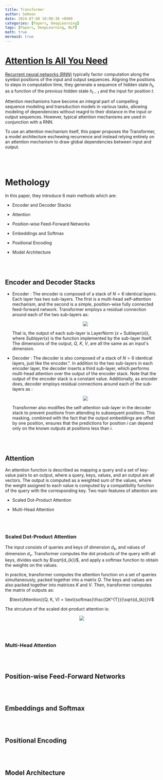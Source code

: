 ```yaml
---
title: Transformer
author: SeHoon
date: 2024-07-08 10:00:30 +0900
categories: [Papers, DeepLearning]
tags: [Papers, DeepLearning, NLP]
math: true
mermaid: true
---
```


# [Attention Is All You Need](https://arxiv.org/abs/1706.03762)

[Recurrent neural networks (RNN)](https://csh970605.github.io/posts/RNN/) typically factor computation along the symbol positions of the input and output sequences. Aligning the positions to steps in computation time, they generate a sequence of hidden state $h_{t}$, as a function of the previous hidden state $h_{t-1}$ and the input for position $t$.<br>

Attention mechanisms have become an integral part of compelling sequence modeling and transduction models in various tasks, allowing modeling of dependencies without reagrd to their distance in the input or output sequences. However, typical attention mechanisms are used in conjunction with a RNN.<br>

To use an attention mechanism itself, this paper proposes the Transformer, a model architecture eschewing recurrence and instead relying entirely on an attention mechanism to draw global dependencies between input and output.
<br><br><br><br>

# Methology

In this paper, they introduce 6 main methods which are:

+ Encoder and Decoder Stacks

+ Attention

+ Position-wise Feed-Forward Networks

+ Embeddings and Softmax

+ Positional Encoding

+ Model Architecture

<br><br>

## Encoder and Decoder Stacks

+ Encoder : The encoder is composed of a stack of $N = 6$ identical layers. Each layer has two sub-layers. The first is a multi-head self-attention mechanism, and the second is a simple, position-wise fully connected feed-forward network. Transformer employs a residual connection around each of the two sub-layers as:
    <center>

    <img src="https://github.com/csh970605/csh970605.github.io/assets/28240052/038254f9-4b76-4111-82a0-eeec77eff02b">
    </center>

    That is, the output of each sub-layer is LayerNorm $(x + \text{Sublayer}(x))$, where $Sublayer(x)$ is the function implemented by the sub-layer itself. The dimensions of the output, $Q$, $K$, $V$, are all the same as an input's dimension.

+ Decoder : The decoder is also composed of a stack of $N=6$ identical layers, just like the encoder.". In addition to the two sub-layers in each encoder layer, the decoder inserts a third sub-layer, which performs multi-head attention over the output of the encoder stack. Note that the output of the encoder stack is a constant value. Additionally, as encoder does, decoder employs residual connections around each of the sub-layers as :
    <center>
    
    <img src="https://github.com/csh970605/csh970605.github.io/assets/28240052/ef9ae8cc-7877-4002-b70c-3b4db25904f8">
    </center>

    Transformer also modifies the self-attention sub-layer in the decoder stack to prevent positions from attending to subsequent positions. This masking, combined with the fact that the output embeddings are offset by one position, ensures that the predictions for position $i$ can depend only on the known outputs at positions less than $i$.

<br><br>

## Attention

An attention function is described as mapping a query and a set of key-value pairs to an output, where a query, keys, values, and an output are all vectors. The output is computed as a weighted sum of the values, where the weight assigned to each value is computed by a compatibility function of the query with the corresponding key. Two main features of attention are:

+ Scaled Dot-Product Attention
    

+ Multi-Head Attention

<br><br>

### Scaled Dot-Product Attention

The input consists of queries and keys of dimension $d_{k}$, and values of dimension $d_{v}$. Transformer computes the dot products of the query with all keys, divides each by $\sqrt{d_{k}}$, and apply a softmax function to obtain the weights on the values.<br>

In practice, transformer computes the attention function on a set of queries simultaneously, packed together into a matrix $Q$. The keys and values are also packed together into matrices $K$ and $V$. Then, transformer computes the matrix of outputs as:

<center>

$\text{Attention}(Q, K, V) = \text{softmax}\frac{QK^{T}}{\sqrt{d_{k}}}V$
</center>

The strcuture of the scaled dot-product attention is:

<center>

<img src="https://github.com/csh970605/csh970605.github.io/assets/28240052/86d24315-984d-44a1-9700-e544ef1ff9e4">
</center>

<br><br>

### Multi-Head Attention

<br><br>

## Position-wise Feed-Forward Networks


<br><br>

## Embeddings and Softmax

<br><br>

## Positional Encoding

<br><br>

## Model Architecture

<br><br>